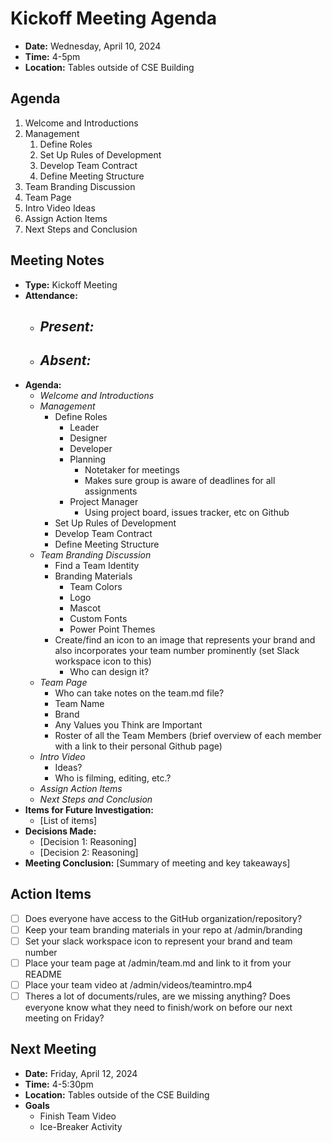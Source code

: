 # Kickoff Meeting Agenda

- **Date:** Wednesday, April 10, 2024
- **Time:** 4-5pm
- **Location:** Tables outside of CSE Building

## Agenda

1. Welcome and Introductions
2. Management
   1. Define Roles
   2. Set Up Rules of Development
   3. Develop Team Contract
   4. Define Meeting Structure
3. Team Branding Discussion
4. Team Page
5. Intro Video Ideas
6. Assign Action Items
7. Next Steps and Conclusion

## Meeting Notes

- **Type:** Kickoff Meeting
- **Attendance:**
  - ***Present:***
    - 
  - ***Absent:***
    - 
- **Agenda:**
  - *Welcome and Introductions*
  - *Management*
    - Define Roles
      - Leader
      - Designer
      - Developer
      - Planning  
        - Notetaker for meetings
        - Makes sure group is aware of deadlines for all assignments
      - Project Manager 
        - Using project board, issues tracker, etc on Github
    - Set Up Rules of Development
    - Develop Team Contract
    - Define Meeting Structure
  - *Team Branding Discussion*
    - Find a Team Identity
    - Branding Materials
      - Team Colors
      - Logo
      - Mascot
      - Custom Fonts
      - Power Point Themes
    - Create/find an icon to an image that represents your brand and also incorporates your team number prominently (set Slack workspace icon to this)
      - Who can design it?
  - *Team Page*
    - Who can take notes on the team.md file?
    - Team Name
    - Brand
    - Any Values you Think are Important
    - Roster of all the Team Members (brief overview of each member with a link to their personal Github page) 
  - *Intro Video*
    - Ideas?
    - Who is filming, editing, etc.?
  - *Assign Action Items*
  - *Next Steps and Conclusion*
- **Items for Future Investigation:**
  - [List of items]
- **Decisions Made:**
  - [Decision 1: Reasoning]
  - [Decision 2: Reasoning]
- **Meeting Conclusion:** [Summary of meeting and key takeaways]

## Action Items

- [ ] Does everyone have access to the GitHub organization/repository?
- [ ] Keep your team branding materials in your repo at /admin/branding
- [ ] Set your slack workspace icon to represent your brand and team number
- [ ] Place your team page at /admin/team.md and link to it from your README
- [ ] Place your team video at /admin/videos/teamintro.mp4
- [ ] Theres a lot of documents/rules, are we missing anything? Does everyone know what they need to finish/work on before our next meeting on Friday?

## Next Meeting

- **Date:** Friday, April 12, 2024
- **Time:** 4-5:30pm
- **Location:** Tables outside of the CSE Building
- **Goals** 
  - Finish Team Video
  - Ice-Breaker Activity